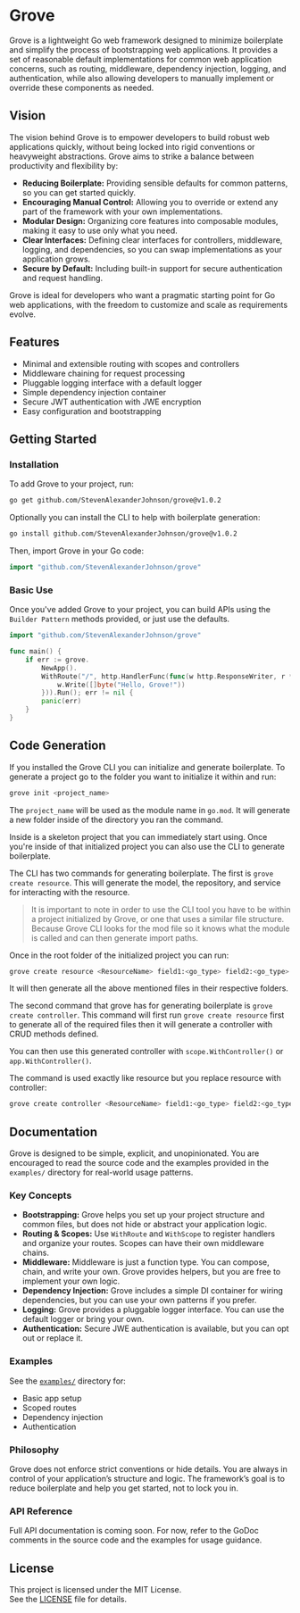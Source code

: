 # Grove

Grove is a lightweight Go web framework designed to minimize boilerplate and simplify the process of bootstrapping web applications. It provides a set of reasonable default implementations for common web application concerns, such as routing, middleware, dependency injection, logging, and authentication, while also allowing developers to manually implement or override these components as needed.

## Vision

The vision behind Grove is to empower developers to build robust web applications quickly, without being locked into rigid conventions or heavyweight abstractions. Grove aims to strike a balance between productivity and flexibility by:

- **Reducing Boilerplate:** Providing sensible defaults for common patterns, so you can get started quickly.
- **Encouraging Manual Control:** Allowing you to override or extend any part of the framework with your own implementations.
- **Modular Design:** Organizing core features into composable modules, making it easy to use only what you need.
- **Clear Interfaces:** Defining clear interfaces for controllers, middleware, logging, and dependencies, so you can swap implementations as your application grows.
- **Secure by Default:** Including built-in support for secure authentication and request handling.

Grove is ideal for developers who want a pragmatic starting point for Go web applications, with the freedom to customize and scale as requirements evolve.

## Features

- Minimal and extensible routing with scopes and controllers
- Middleware chaining for request processing
- Pluggable logging interface with a default logger
- Simple dependency injection container
- Secure JWT authentication with JWE encryption
- Easy configuration and bootstrapping

## Getting Started

### Installation

To add Grove to your project, run:

```sh
go get github.com/StevenAlexanderJohnson/grove@v1.0.2
```

Optionally you can install the CLI to help with boilerplate generation:

```sh
go install github.com/StevenAlexanderJohnson/grove@v1.0.2
```

Then, import Grove in your Go code:

```go
import "github.com/StevenAlexanderJohnson/grove"
```

### Basic Use

Once you've added Grove to your project, you can build APIs using the `Builder Pattern` methods provided, or just use the defaults.

```go
import "github.com/StevenAlexanderJohnson/grove"

func main() {
	if err := grove.
		NewApp().
		WithRoute("/", http.HandlerFunc(func(w http.ResponseWriter, r *http.Request) {
			w.Write([]byte("Hello, Grove!"))
		})).Run(); err != nil {
		panic(err)
	}
}
```

## Code Generation

If you installed the Grove CLI you can initialize and generate boilerplate.
To generate a project go to the folder you want to initialize it within and run:

```sh
grove init <project_name>
```

The `project_name` will be used as the module name in `go.mod`.
It will generate a new folder inside of the directory you ran the command.

Inside is a skeleton project that you can immediately start using.
Once you're inside of that initialized project you can also use the CLI to generate boilerplate.

The CLI has two commands for generating boilerplate.
The first is `grove create resource`. This will generate the model, the repository, and service for interacting with the resource.

> It is important to note in order to use the CLI tool you have to be within a project initialized by Grove, or one that uses a similar file structure.
Because Grove CLI looks for the mod file so it knows what the module is called and can then generate import paths.

Once in the root folder of the initialized project you can run:

```sh
grove create resource <ResourceName> field1:<go_type> field2:<go_type> ...
```

It will then generate all the above mentioned files in their respective folders.


The second command that grove has for generating boilerplate is `grove create controller`.
This command will first run `grove create resource` first to generate all of the required files then it will generate a controller with CRUD methods defined.

You can then use this generated controller with ```scope.WithController()``` or ```app.WithController()```.

The command is used exactly like resource but you replace resource with controller:

```sh
grove create controller <ResourceName> field1:<go_type> field2:<go_type> ...
```

## Documentation

Grove is designed to be simple, explicit, and unopinionated. You are encouraged to read the source code and the examples provided in the `examples/` directory for real-world usage patterns.

### Key Concepts

- **Bootstrapping:** Grove helps you set up your project structure and common files, but does not hide or abstract your application logic.
- **Routing & Scopes:** Use `WithRoute` and `WithScope` to register handlers and organize your routes. Scopes can have their own middleware chains.
- **Middleware:** Middleware is just a function type. You can compose, chain, and write your own. Grove provides helpers, but you are free to implement your own logic.
- **Dependency Injection:** Grove includes a simple DI container for wiring dependencies, but you can use your own patterns if you prefer.
- **Logging:** Grove provides a pluggable logger interface. You can use the default logger or bring your own.
- **Authentication:** Secure JWE authentication is available, but you can opt out or replace it.

### Examples

See the [`examples/`](./examples/) directory for:
- Basic app setup
- Scoped routes
- Dependency injection
- Authentication

### Philosophy

Grove does not enforce strict conventions or hide details. You are always in control of your application’s structure and logic. The framework’s goal is to reduce boilerplate and help you get started, not to lock you in.

### API Reference

Full API documentation is coming soon. For now, refer to the GoDoc comments in the source code and the examples for usage guidance.

## License

This project is licensed under the MIT License.  
See the [LICENSE](LICENSE) file for details.
